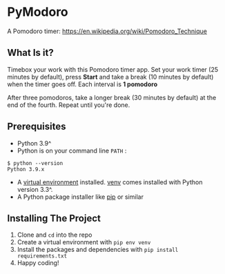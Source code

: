 # PyModoro
A Pomodoro timer: https://en.wikipedia.org/wiki/Pomodoro_Technique

## What Is it?
Timebox your work with this Pomodoro timer app. Set your work timer (25 minutes by default), press **Start** and take a break (10 minutes by default) when the timer goes off. Each interval is **1 pomodoro**

After three pomodoros, take a longer break (30 minutes by default) at the end of the fourth. Repeat until you're done.


## Prerequisites
* Python 3.9^
* Python is on your command line `PATH` : <br>
```
$ python --version
Python 3.9.x
```
* A [virtual environment](https://packaging.python.org/en/latest/tutorials/installing-packages/#creating-and-using-virtual-environments) installed. [venv](https://docs.python.org/3/library/venv.html) comes installed with Python version 3.3^.
* A Python package installer like [pip](https://pypi.org/project/pip/) or similar

## Installing The Project
1. Clone and `cd` into the repo
3. Create a virtual environment with `pip env venv` 
4. Install the packages and dependencies with `pip install requirements.txt`
5. Happy coding!

